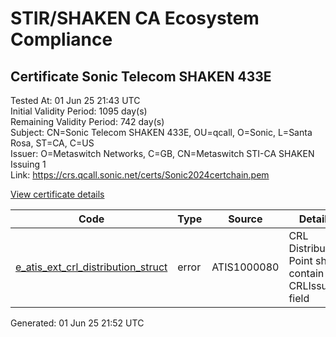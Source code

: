 # STIR/SHAKEN CA Ecosystem Compliance

## Certificate Sonic Telecom SHAKEN 433E

Tested At: 01 Jun 25 21:43 UTC\
Initial Validity Period: 1095 day(s)\
Remaining Validity Period: 742 day(s)\
Subject: CN=Sonic Telecom SHAKEN 433E, OU=qcall, O=Sonic, L=Santa Rosa, ST=CA, C=US\
Issuer: O=Metaswitch Networks, C=GB, CN=Metaswitch STI-CA SHAKEN Issuing 1\
Link: https://crs.qcall.sonic.net/certs/Sonic2024certchain.pem

[View certificate details](https://x509.io/?cert=MIICpTCCAkugAwIBAgIQR68%2BZvvols2AnyQEBbHwPDAKBggqhkjOPQQDAjBYMSswKQYDVQQDDCJNZXRhc3dpdGNoIFNUSS1DQSBTSEFLRU4gSXNzdWluZyAxMQswCQYDVQQGEwJHQjEcMBoGA1UECgwTTWV0YXN3aXRjaCBOZXR3b3JrczAeFw0yNDA2MTMwOTI2NDdaFw0yNzA2MTMwOTI2NDdaMHMxCzAJBgNVBAYTAlVTMQswCQYDVQQIDAJDQTETMBEGA1UEBwwKU2FudGEgUm9zYTEOMAwGA1UECgwFU29uaWMxDjAMBgNVBAsMBXFjYWxsMSIwIAYDVQQDDBlTb25pYyBUZWxlY29tIFNIQUtFTiA0MzNFMFkwEwYHKoZIzj0CAQYIKoZIzj0DAQcDQgAEJ7weU0kn9hcg2nYj3MB3INhfsVgRcIV3GIg3ADkVCjcq0o5pVL9mEAw%2FsFHGnObQb%2Bh84bAbU2n3l5owpv0eTqOB2zCB2DAMBgNVHRMBAf8EAjAAMA4GA1UdDwEB%2FwQEAwIHgDAWBggrBgEFBQcBGgQKMAigBhYENDMzRTBHBgNVHR8EQDA%2BMDygOqA4hjZodHRwczovL2F1dGhlbnRpY2F0ZS1hcGkuaWNvbmVjdGl2LmNvbS9kb3dubG9hZC92MS9jcmwwFwYDVR0gBBAwDjAMBgpghkgBhv8JAQEEMB0GA1UdDgQWBBQlpuwJyjltehkYXxEN6v00AdDFMjAfBgNVHSMEGDAWgBTNHqcAEBDaMh1pGjnV0kYLLDyH1jAKBggqhkjOPQQDAgNIADBFAiEA6YTp9EEX0%2F8b01iJLOv3jsC8edlCQKE8Fg8g61fEq68CIGzJ%2B2Sa1NFqYbMl5HVPfLvXdLSI9CUYSubRkh32sUsV)

| Code | Type | Source | Details |
|------|------|--------|---------|
| [e_atis_ext_crl_distribution_struct](../../ISSUES/e_atis_ext_crl_distribution_struct/README.md) | error | ATIS1000080 | CRL Distribution Point shall contain a CRLIssuer field |


Generated: 01 Jun 25 21:52 UTC